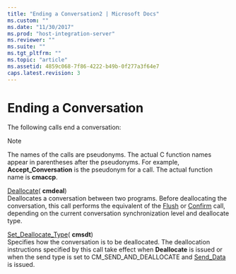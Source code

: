 ```yaml
---
title: "Ending a Conversation2 | Microsoft Docs"
ms.custom: ""
ms.date: "11/30/2017"
ms.prod: "host-integration-server"
ms.reviewer: ""
ms.suite: ""
ms.tgt_pltfrm: ""
ms.topic: "article"
ms.assetid: 4859c068-7f86-4222-b49b-0f277a3f64e7
caps.latest.revision: 3
---
```

# Ending a Conversation
The following calls end a conversation:  
  
> [!NOTE]
>  The names of the calls are pseudonyms. The actual C function names appear in parentheses after the pseudonyms. For example, **Accept_Conversation** is the pseudonym for a call. The actual function name is **cmaccp**.  
  
 [Deallocate](../core/deallocate-cpi-c-2.md)( **cmdeal**)  
 Deallocates a conversation between two programs. Before deallocating the conversation, this call performs the equivalent of the [Flush](../core/flush-cpi-c-1.md) or [Confirm](../core/confirm-cpi-c-1.md) call, depending on the current conversation synchronization level and deallocate type.  
  
 [Set_Deallocate_Type](../core/set-deallocate-type-cpi-c-2.md)( **cmsdt**)  
 Specifies how the conversation is to be deallocated. The deallocation instructions specified by this call take effect when **Deallocate** is issued or when the send type is set to CM_SEND_AND_DEALLOCATE and [Send_Data](../core/send-data-cpi-c-1.md) is issued.